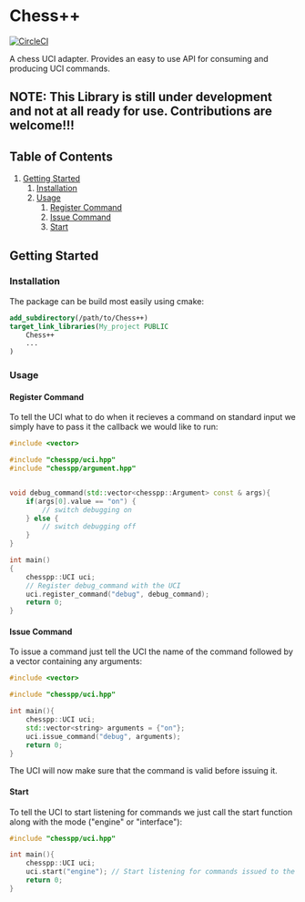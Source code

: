 # Chess++

[![CircleCI](https://circleci.com/gh/The-Pied-Piper/ChessPP.svg?style=svg)](https://circleci.com/gh/The-Pied-Piper/ChessPP)

A chess UCI adapter. Provides an easy to use API for consuming and producing UCI commands.

## NOTE: This Library is still under development and not at all ready for use. Contributions are welcome!!!

## Table of Contents
1. [Getting Started](#getting-started)
    1. [Installation](#installation)
    1. [Usage](#usage)
        1. [Register Command](#register-command)
        1. [Issue Command](#issue-command)
        1. [Start](#start)

## Getting Started

### Installation

The package can be build most easily using cmake:

```cmake
add_subdirectory(/path/to/Chess++)
target_link_libraries(My_project PUBLIC
    Chess++
    ...
)
```

### Usage


#### Register Command

To tell the UCI what to do when it recieves a command on standard input we simply have to pass it the callback we would like to run:

```c++
#include <vector>

#include "chesspp/uci.hpp"
#include "chesspp/argument.hpp"


void debug_command(std::vector<chesspp::Argument> const & args){
    if(args[0].value == "on") {
        // switch debugging on
    } else {
        // switch debugging off
    }
}

int main()
{
    chesspp::UCI uci;
    // Register debug_command with the UCI
    uci.register_command("debug", debug_command);
    return 0;
}
```

#### Issue Command

To issue a command just tell the UCI the name of the command followed by a vector containing any arguments:

```c++
#include <vector>

#include "chesspp/uci.hpp"

int main(){
    chesspp::UCI uci;
    std::vector<string> arguments = {"on"};
    uci.issue_command("debug", arguments);
    return 0;
}
```

The UCI will now make sure that the command is valid before issuing it.

#### Start

To tell the UCI to start listening for commands we just call the start function along with the mode ("engine" or "interface"):

```c++
#include "chesspp/uci.hpp"

int main(){
    chesspp::UCI uci;
    uci.start("engine"); // Start listening for commands issued to the engine from the interface
    return 0;
}


